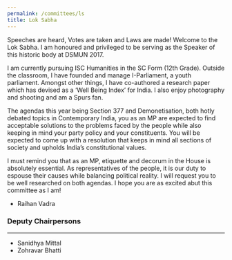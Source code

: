 ```yaml
---
permalink: /committees/ls
title: Lok Sabha
---
```


Speeches are heard, Votes are taken and Laws are made! Welcome to the Lok Sabha. I am honoured and privileged to be serving as the Speaker of this historic body at DSMUN 2017.

I am currently pursuing ISC Humanities in the SC Form (12th Grade). Outside the classroom, I have founded and manage I-Parliament, a youth parliament. Amongst other things, I have co-authored a research paper which has devised as a ‘Well Being Index’ for India. I also enjoy photography and shooting and am a Spurs fan.

The agendas this year being Section 377 and Demonetisation, both hotly debated topics in Contemporary India, you as an MP are expected to find acceptable solutions to the problems faced by the people while also keeping in mind your party policy and your constituents. You will be expected to come up with a resolution that keeps in mind all sections of society and upholds India’s constitutional values.

I must remind you that as an MP, etiquette and decorum in the House is absolutely essential. As representatives of the people, it is our duty to espouse their causes while balancing political reality. I will request you to be well researched on both agendas. I hope you are as excited abut this committee as I am!

- Raihan Vadra

### Deputy Chairpersons
<hr>

- Sanidhya Mittal
- Zohravar Bhatti

